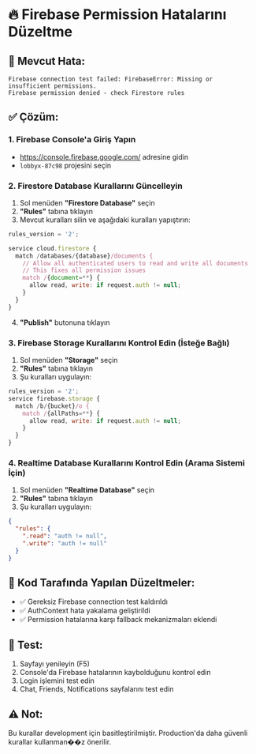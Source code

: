 # 🔥 Firebase Permission Hatalarını Düzeltme

## 🚨 **Mevcut Hata:**
```
Firebase connection test failed: FirebaseError: Missing or insufficient permissions.
Firebase permission denied - check Firestore rules
```

## ✅ **Çözüm:**

### 1. Firebase Console'a Giriş Yapın
- https://console.firebase.google.com/ adresine gidin
- `lobbyx-87c98` projesini seçin

### 2. Firestore Database Kurallarını Güncelleyin
1. Sol menüden **"Firestore Database"** seçin
2. **"Rules"** tabına tıklayın
3. Mevcut kuralları silin ve aşağıdaki kuralları yapıştırın:

```javascript
rules_version = '2';

service cloud.firestore {
  match /databases/{database}/documents {
    // Allow all authenticated users to read and write all documents
    // This fixes all permission issues
    match /{document=**} {
      allow read, write: if request.auth != null;
    }
  }
}
```

4. **"Publish"** butonuna tıklayın

### 3. Firebase Storage Kurallarını Kontrol Edin (İsteğe Bağlı)
1. Sol menüden **"Storage"** seçin
2. **"Rules"** tabına tıklayın
3. Şu kuralları uygulayın:

```javascript
rules_version = '2';
service firebase.storage {
  match /b/{bucket}/o {
    match /{allPaths=**} {
      allow read, write: if request.auth != null;
    }
  }
}
```

### 4. Realtime Database Kurallarını Kontrol Edin (Arama Sistemi İçin)
1. Sol menüden **"Realtime Database"** seçin
2. **"Rules"** tabına tıklayın
3. Şu kuralları uygulayın:

```json
{
  "rules": {
    ".read": "auth != null",
    ".write": "auth != null"
  }
}
```

## 🔧 **Kod Tarafında Yapılan Düzeltmeler:**
- ✅ Gereksiz Firebase connection test kaldırıldı
- ✅ AuthContext hata yakalama geliştirildi
- ✅ Permission hatalarına karşı fallback mekanizmaları eklendi

## 🎯 **Test:**
1. Sayfayı yenileyin (F5)
2. Console'da Firebase hatalarının kaybolduğunu kontrol edin
3. Login işlemini test edin
4. Chat, Friends, Notifications sayfalarını test edin

## ⚠️ **Not:**
Bu kurallar development için basitleştirilmiştir. Production'da daha güvenli kurallar kullanman��z önerilir.
